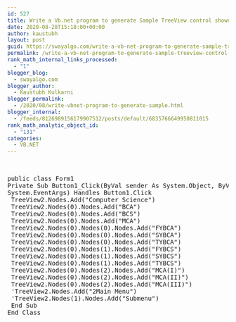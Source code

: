 ```yaml
---
id: 527
title: Write a Vb.net program to generate Sample TreeView control shown in following form
date: 2020-08-28T15:18:00+00:00
author: kaustubh
layout: post
guid: https://swayalgo.com/write-a-vb-net-program-to-generate-sample-treeview-control-shown-in-following-form/
permalink: /write-a-vb-net-program-to-generate-sample-treeview-control-shown-in-following-form/
rank_math_internal_links_processed:
  - "1"
blogger_blog:
  - swayalgo.com
blogger_author:
  - Kaustubh Kulkarni
blogger_permalink:
  - /2020/08/write-vbnet-program-to-generate-sample.html
blogger_internal:
  - /feeds/8126989156179907512/posts/default/6835766649950811015
rank_math_analytic_object_id:
  - "131"
categories:
  - VB.NET
---
```

<pre><br /><br />public class Form1<br />Private Sub Button1_Click(ByVal sender As System.Object, ByVal e As<br />System.EventArgs) Handles Button1.Click<br /> TreeView2.Nodes.Add("Computer Science")<br /> TreeView2.Nodes(0).Nodes.Add("BCA")<br /> TreeView2.Nodes(0).Nodes.Add("BCS")<br /> TreeView2.Nodes(0).Nodes.Add("MCA")<br /> TreeView2.Nodes(0).Nodes(0).Nodes.Add("FYBCA")<br /> TreeView2.Nodes(0).Nodes(0).Nodes.Add("SYBCA")<br /> TreeView2.Nodes(0).Nodes(0).Nodes.Add("TYBCA")<br /> TreeView2.Nodes(0).Nodes(1).Nodes.Add("FYBCS")<br /> TreeView2.Nodes(0).Nodes(1).Nodes.Add("SYBCS")<br /> TreeView2.Nodes(0).Nodes(1).Nodes.Add("TYBCS")<br /> TreeView2.Nodes(0).Nodes(2).Nodes.Add("MCA(I)")<br /> TreeView2.Nodes(0).Nodes(2).Nodes.Add("MCA(II)")<br /> TreeView2.Nodes(0).Nodes(2).Nodes.Add("MCA(III)")<br /> 'TreeView2.Nodes.Add("2Main Menu")<br /> 'TreeView2.Nodes(1).Nodes.Add("Submenu")<br /> End Sub<br />End Class<br /></pre>